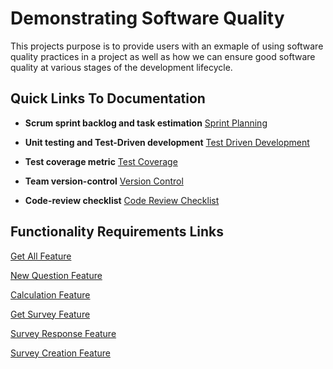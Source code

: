 # Demonstrating Software Quality
This projects purpose is to provide users with an exmaple of using software quality practices in a project as well as how we can ensure good software quality at various stages of the development lifecycle.

## Quick Links To Documentation

- **Scrum sprint backlog and task estimation** [Sprint Planning](https://github.com/davidly29/SQA-C16394221-Repo/tree/sprint-planning)

- **Unit testing and Test-Driven development** [Test Driven Development](https://github.com/davidly29/SQA-C16394221-Repo/tree/test-driven-development)

- **Test coverage metric** [Test Coverage](https://github.com/davidly29/SQA-C16394221-Repo/tree/test-coverage-doc)

- **Team version-control** [Version Control](https://github.com/davidly29/SQA-C16394221-Repo/tree/version-control-doc)

- **Code-review checklist** [Code Review Checklist](https://github.com/davidly29/SQA-C16394221-Repo/tree/code-review-doc)

## Functionality Requirements Links

[Get All Feature](https://github.com/davidly29/SQA-C16394221-Repo/tree/get-all-survey-feature)

[New Question Feature](https://github.com/davidly29/SQA-C16394221-Repo/tree/new-question-feature)

[Calculation Feature](https://github.com/davidly29/SQA-C16394221-Repo/tree/calculation-feature)

[Get Survey Feature](https://github.com/davidly29/SQA-C16394221-Repo/tree/get-survey-feature)

[Survey Response Feature](https://github.com/davidly29/SQA-C16394221-Repo/tree/survey-response-feature)

[Survey Creation Feature](https://github.com/davidly29/SQA-C16394221-Repo/tree/survey-creation-feature)

